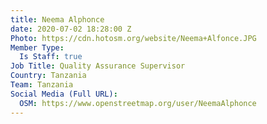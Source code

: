 ```yaml
---
title: Neema Alphonce
date: 2020-07-02 18:28:00 Z
Photo: https://cdn.hotosm.org/website/Neema+Alfonce.JPG
Member Type:
  Is Staff: true
Job Title: Quality Assurance Supervisor
Country: Tanzania
Team: Tanzania
Social Media (Full URL):
  OSM: https://www.openstreetmap.org/user/NeemaAlphonce
---
```


